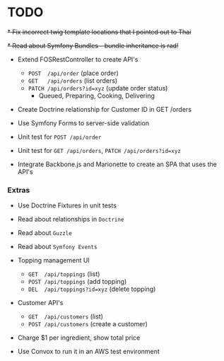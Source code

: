 # TODO

~~* Fix incorrect twig template locations that I pointed out to Thai~~

~~* Read about Symfony Bundles - bundle inheritance is rad!~~




* Extend FOSRestController to create API's
  * `POST  /api/order`              (place order)
  * `GET   /api/orders`             (list orders)
  * `PATCH /api/orders?id=xyz`      (update order status)
    * Queued, Preparing, Cooking, Delivering

* Create Doctrine relationship for Customer ID in GET /orders

* Use Symfony Forms to server-side validation

* Unit test for `POST /api/order`

* Unit test for `GET /api/orders`, `PATCH /api/orders?id=xyz`

* Integrate Backbone.js and Marionette to create an SPA that uses the API's



### Extras

* Use Doctrine Fixtures in unit tests

* Read about relationships in `Doctrine`

* Read about `Guzzle`

* Read about `Symfony Events`

* Topping management UI
  * `GET  /api/toppings`                (list)
  * `POST /api/toppings`                (add topping)
  * `DEL  /api/toppings?id=xyz`         (delete topping)

* Customer API's
  * `GET  /api/customers`            (list)
  * `POST /api/customers`            (create a customer)

* Charge $1 per ingredient, show total price

* Use Convox to run it in an AWS test environment
